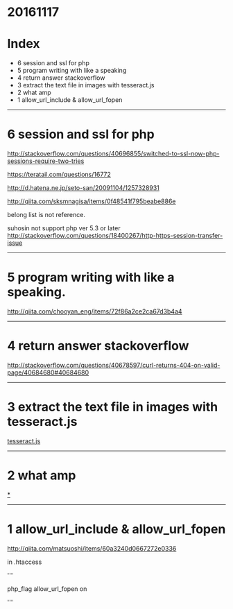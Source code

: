 # 20161117

# Index
- 6 session and ssl for php
- 5 program writing with like a speaking
- 4 return answer stackoverflow
- 3 extract the text file in images with tesseract.js
- 2 what amp
- 1 allow_url_include & allow_url_fopen


---------------------------
# 6 session and ssl for php

http://stackoverflow.com/questions/40696855/switched-to-ssl-now-php-sessions-require-two-tries

https://teratail.com/questions/16772


http://d.hatena.ne.jp/seto-san/20091104/1257328931

http://qiita.com/sksmnagisa/items/0f48541f795beabe886e


belong list is not reference.

suhosin not support php ver 5.3 or later
http://stackoverflow.com/questions/18400267/http-https-session-transfer-issue


----------------------------

# 5 program writing with like a speaking.

http://qiita.com/chooyan_eng/items/72f86a2ce2ca67d3b4a4

----------------------------
# 4 return answer stackoverflow

http://stackoverflow.com/questions/40678597/curl-returns-404-on-valid-page/40684680#40684680

----------------------------

# 3 extract the text file in images with tesseract.js

[tesseract.js](http://qiita.com/yamayamasan/items/1dd911b817c8bb51fc43)



----------------------------
# 2 what amp

[*](http://qiita.com/chii/items/1c23feff1d0238cda4c8)



----------------------------

# 1 allow_url_include & allow_url_fopen


http://qiita.com/matsuoshi/items/60a3240d0667272e0336

in .htaccess

'''

php_flag allow_url_fopen on

'''





